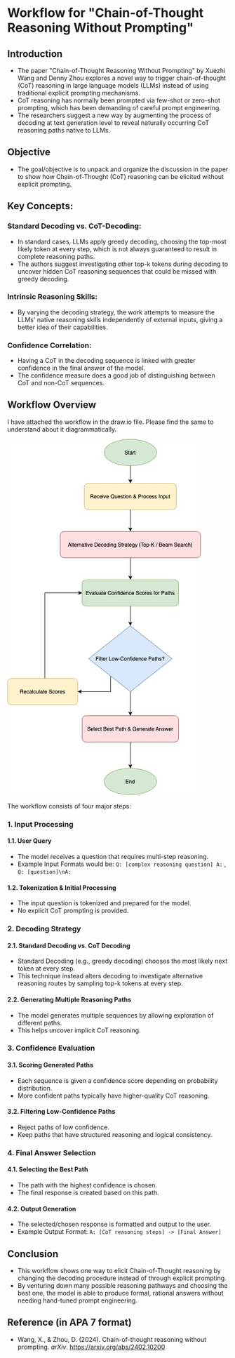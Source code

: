 # Workflow for "Chain-of-Thought Reasoning Without Prompting"

## Introduction
- The paper "Chain-of-Thought Reasoning Without Prompting" by Xuezhi Wang and Denny Zhou explores a novel way to trigger chain-of-thought (CoT) reasoning in large language models (LLMs) instead of using traditional explicit prompting mechanisms. 
- CoT reasoning has normally been prompted via few-shot or zero-shot prompting, which has been demanding of careful prompt engineering. 
- The researchers suggest a new way by augmenting the process of decoding at text generation level to reveal naturally occurring CoT reasoning paths native to LLMs.

## Objective 
- The goal/objective is to unpack and organize the discussion in the paper to show how Chain-of-Thought (CoT) reasoning can be elicited without explicit prompting.

## Key Concepts:
### Standard Decoding vs. CoT-Decoding: 
- In standard cases, LLMs apply greedy decoding, choosing the top-most likely token at every step, which is not always guaranteed to result in complete reasoning paths. 
- The authors suggest investigating other top-k tokens during decoding to uncover hidden CoT reasoning sequences that could be missed with greedy decoding.

### Intrinsic Reasoning Skills: 
- By varying the decoding strategy, the work attempts to measure the LLMs' native reasoning skills independently of external inputs, giving a better idea of their capabilities.

### Confidence Correlation: 
- Having a CoT in the decoding sequence is linked with greater confidence in the final answer of the model. 
- The confidence measure does a good job of distinguishing between CoT and non-CoT sequences.

## Workflow Overview
I have attached the workflow in the draw.io file. Please find the same to understand about it diagrammatically.

![image](https://github.com/kraviteja95/CoT-Reasoning-Workflow/blob/main/Chain-of-Thought%20Reasoning%20Without%20Prompting_workflow.jpg)

The workflow consists of four major steps: 
### 1. Input Processing

#### 1.1. User Query
- The model receives a question that requires multi-step reasoning.
- Example Input Formats would be: `Q: [complex reasoning question] A:` , `Q: [question]\nA:`

#### 1.2. Tokenization & Initial Processing
- The input question is tokenized and prepared for the model.
- No explicit CoT prompting is provided.

### 2. Decoding Strategy

#### 2.1. Standard Decoding vs. CoT Decoding
- Standard Decoding (e.g., greedy decoding) chooses the most likely next token at every step.
- This technique instead alters decoding to investigate alternative reasoning routes by sampling top-k tokens at every step.

#### 2.2. Generating Multiple Reasoning Paths
- The model generates multiple sequences by allowing exploration of different paths.
- This helps uncover implicit CoT reasoning.

### 3. Confidence Evaluation

#### 3.1. Scoring Generated Paths
- Each sequence is given a confidence score depending on probability distribution.
- More confident paths typically have higher-quality CoT reasoning.

#### 3.2. Filtering Low-Confidence Paths
- Reject paths of low confidence.
- Keep paths that have structured reasoning and logical consistency.

### 4. Final Answer Selection

#### 4.1. Selecting the Best Path
- The path with the highest confidence is chosen.
- The final response is created based on this path.

#### 4.2. Output Generation
- The selected/chosen response is formatted and output to the user.
- Example Output Format: `A: [CoT reasoning steps] -> [Final Answer]`

## Conclusion
- This workflow shows one way to elicit Chain-of-Thought reasoning by changing the decoding procedure instead of through explicit prompting. 
- By venturing down many possible reasoning pathways and choosing the best one, the model is able to produce formal, rational answers without needing hand-tuned prompt engineering.

## Reference (in APA 7 format)
- Wang, X., & Zhou, D. (2024). Chain-of-thought reasoning without prompting. *arXiv*. https://arxiv.org/abs/2402.10200

